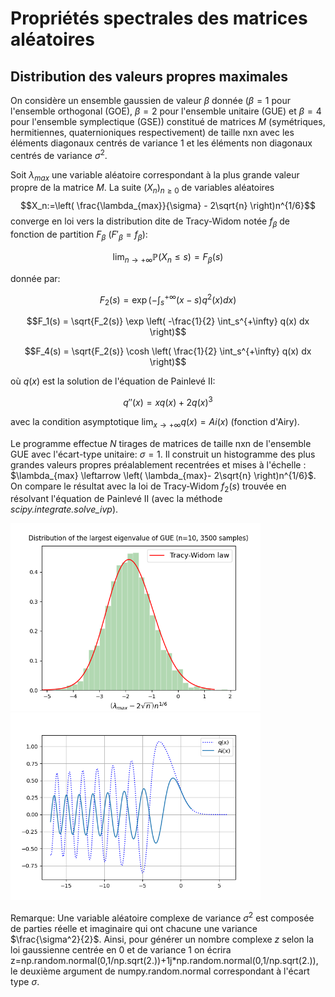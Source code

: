 # Propriétés spectrales des matrices aléatoires
## Distribution des valeurs propres maximales

On considère un ensemble gaussien de valeur $\beta$ donnée ($\beta =1$ pour l'ensemble orthogonal (GOE), $\beta=2$ pour l'ensemble unitaire (GUE) et $\beta=4$ pour l'ensemble symplectique (GSE)) constitué de matrices $M$ (symétriques, hermitiennes, quaternioniques respectivement) de taille nxn avec les éléments diagonaux centrés de variance 1 et les éléments non diagonaux centrés de variance $\sigma^2$. 
 
Soit $\lambda_{max}$ une variable aléatoire correspondant à la plus grande valeur propre de la matrice $M$. 
La suite $`\left(X_n \right)_{n \geq 0}`$ de variables aléatoires $$X_n:=\left( \frac{\lambda_{max}}{\sigma} - 2\sqrt{n} \right)n^{1/6}$$
converge en loi vers la distribution dite de Tracy-Widom notée $f_{\beta}$ de fonction de partition $`F_{\beta}`$ ($`F'_\beta = f_\beta`$):
```math
\lim_{n\rightarrow +\infty} \mathbb{P}\left(X_n \leq s \right) = F_{\beta}(s)
```
donnée par:
```math
F_2(s) = \exp \left(-\int_s^{+\infty} (x-s)q^2(x) dx \right)
```
```math
F_1(s) = \sqrt{F_2(s)} \exp \left( -\frac{1}{2} \int_s^{+\infty} q(x) dx \right)
```
```math
F_4(s) = \sqrt{F_2(s)} \cosh \left( \frac{1}{2} \int_s^{+\infty} q(x) dx \right)
```
où $`q(x)`$ est la solution de l'équation de Painlevé II:
```math
q''(x) = x q(x) + 2q(x)^3
```
avec la condition asymptotique $`\lim_{x \to +\infty} q(x) = Ai(x)`$ (fonction d'Airy). 

Le programme effectue $N$ tirages de matrices de taille nxn de l'ensemble GUE  avec l'écart-type unitaire: $\sigma=1$.
Il construit un histogramme des plus grandes valeurs propres préalablement recentrées et mises à l'échelle : 
$`\lambda_{max} \leftarrow \left( \lambda_{max}- 2\sqrt{n} \right)n^{1/6}`$. 
On compare le résultat avec la loi de Tracy-Widom $`f_2(s)`$ trouvée en résolvant l'équation de Painlevé II (avec la méthode *scipy.integrate.solve_ivp*).

<img src = "Figures/largest_eigenvalues_GUE.png" width = 400><img src = "Figures/solutionPainleveII_and_Airy_fonction.png" width = 400>




Remarque: Une variable aléatoire complexe de variance $\sigma^2$ est composée de parties réelle et imaginaire qui ont chacune une variance $\frac{\sigma^2}{2}$. Ainsi, pour générer un nombre complexe $z$ selon la loi gaussienne centrée en 0 et de variance 1 on écrira z=np.random.normal(0,1/np.sqrt(2.))+1j*np.random.normal(0,1/np.sqrt(2.)), le deuxième argument de numpy.random.normal correspondant à l'écart type $\sigma$.
